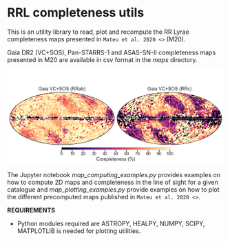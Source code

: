 # **RRL completeness utils**

This is an utility library to read, plot and recompute the RR Lyrae completeness maps presented in `Mateu et al. 2020 <>` (M20).

Gaia DR2 (VC+SOS), Pan-STARRS-1 and ASAS-SN-II completeness maps presented in M20 are available in csv format in the *maps* directory.

![see plot here](maps/VCSOS_final_completeness.png?raw=true "Gaia DR2 (VC+SOS) completeness map")


The Jupyter notebook *map_computing_examples.py* provides examples on how to compute 2D maps and completeness in the line of sight for a given catalogue and *map_plotting_examples.py* provide examples on how to plot the different precomputed maps published in `Mateu et al. 2020 <>`.

**REQUIREMENTS**

- Python modules required are ASTROPY, HEALPY, NUMPY, SCIPY, MATPLOTLIB is needed for plotting utilities.
